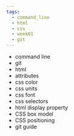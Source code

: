 ```yaml
---
tags:
  - command_line
  - html
  - css
  - week01
  - git
---
```

- command line
- git
- html
- attributes
- css color
- css units 
- css font
- css selectors
- html display property
- CSS box model
- CSS positioning
- git guide